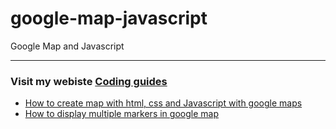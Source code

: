 # google-map-javascript
Google Map and Javascript

-----------------------

### Visit my webiste [Coding guides]([https://guidestocode.com/)

 - [How to create map with html, css and Javascript with google maps](https://guidestocode.com/javascript/how-to-create-google-map-with-javascript-in-easy-ways/)
 - [How to display multiple  markers in google map](https://guidestocode.com/javascript/how-to-add-multiple-markers-in-map-google-map/)
